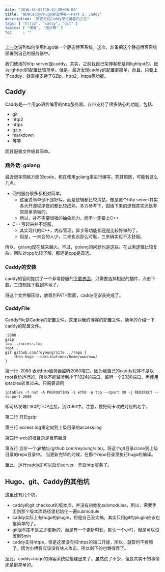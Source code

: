 ```yaml
---
date: "2016-05-09T19:12:00+08:00"
title: "使用Caddy/Hugo架设博客--Part 2. Caddy"
description: "简要介绍Caddy架设博客的方法"
tags: [ "http2", "caddy", "git" ]
topics: [ "博客", "瞎折腾" ]
toc     : ""
---
```


[上一次](/post/how_to_deploy_blog_system/)说到如何使用hugo做一个静态博客系统。这次，准备把这个静态博客系统部署到自己的服务器中。

我们使用的http server是caddy。其实，之前我自己架博客都是用lighttpd的，因为lighttpd的配置比较简单。但是，最近发现caddy的配置更简单。而且，只要上了caddy，就直接支持了GZip，http2，https等功能。

## Caddy

Caddy是一个用go语言编写的http服务器。自带支持了很多贴心的功能，包括:

* git
* http2
* https
* gzip
* markdown
* 等等

而且配置文件极其简单。

### 题外话: golang
最近很多网络方面的code，都在使用golang来进行编写。究其原因，可能有这么几点。

* 网络服务很多都相对简单。
  * 这里说简单倒不是好写，而是逻辑都比较清楚。像是这个http server其实各大开源程序做的都比较成熟，多方参考下，固话下来的逻辑其实还是非常简单清晰的。
  * 所以，并不需要很强的抽象能力。而不一定要上C++
* C++写起来并不舒服。
  * 其实现代的C++，内存管理，异步等功能都还是比较好做的了。
  * 但是，一来会的人少，二来也没那么时髦，三来确实也不太舒服。

所以，golang现在越来越火。不过，golang的问题也是这些。在业务逻辑比较复杂，团队对cpp比较了解，那还是cpp是首选。

### Caddy的安装

caddy的官网提供了一个非常舒服的[下载界面](https://caddyserver.com/download)。只需要选择相应的插件，点击下载，二进制就下载到本地了。

将这个文件解压缩，放置到PATH里面，caddy便安装完成了。


### CaddyFile

CaddyFile是Caddy的配置文件，这里以我的博客的配置文件，简单的介绍一下caddy的配置文件。

    :2080
    gzip
    log ../access.log
    root .
    git github.com/reyoung/site ../repo {
        then hugo --destination=/home/www/www/
    }

第一行 :2080 表示http服务器监听2080端口。因为我自己的caddy程序不是以root身份运行的，所以不能监听到小于1024的端口。监听一个2080端口，再使用iptables转发过来。只需要调用
    
    iptables -t nat -A PREROUTING -i eth0 -p tcp --dport 80 -j REDIRECT --to-port 2080

即可转发端口80的TCP连接，到2080中。注意，要把网卡改成对应的名字。

第二行 开启gzip

第三行 access.log重定向到上级目录的access.log

第四行 web的根目录是当前目录

第五行 监听一个git地址(github.com/reyoung/site)。将这个git目录clone到上级目录的repo目录中。 当更新完毕的时候，在那个repo目录里执行hugo的编译。

至此，运行caddy即可以启动server，开启http服务了。

## Hugo、git、Caddy的其他坑

这里还有几个坑，

* caddy的git checkout的版本库，并没有初始化submodules，所以，需要手工到那个版本库路径里初始化一遍submodule
* caddy实际上有hugo的plugin，但是自己没太搞。其实只用git的plugin应该也挺简单的了。
* git版本库不是立即更新的，而是有一个更新时长。默认一个小时，但是可以设置到5min
* caddy支持https，但是这里没有把https的端口开放，所以，就暂时不折腾了。因为小博客应该没有啥人攻击，所以剩下的也懒得弄了。


至此，caddy+hugo的博客系统就搭建出来了。虽然说了不少，但是其实干的事情还是挺简单的。